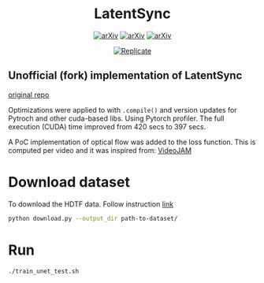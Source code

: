 <h1 align="center">LatentSync</h1>

<div align="center">

[![arXiv](https://img.shields.io/badge/arXiv-Paper-b31b1b.svg?logo=arXiv)](https://arxiv.org/abs/2412.09262)
[![arXiv](https://img.shields.io/badge/%F0%9F%A4%97%20HuggingFace-Model-yellow)](https://huggingface.co/ByteDance/LatentSync-1.6)
[![arXiv](https://img.shields.io/badge/%F0%9F%A4%97%20HuggingFace-Space-yellow)](https://huggingface.co/spaces/fffiloni/LatentSync)

<a href="https://replicate.com/lucataco/latentsync"><img src="https://replicate.com/lucataco/latentsync/badge" alt="Replicate"></a>

</div>

## Unofficial (fork) implementation of LatentSync
[original repo](https://github.com/bytedance/LatentSync/)

Optimizations were applied to with `.compile()` and version updates for Pytroch and other cuda-based libs.
Using Pytorch profiler. The full execution (CUDA) time improved from 420 secs to 397 secs.

A PoC implementation of optical flow was added to the loss function. This is computed per video and it was inspired from: [VideoJAM](https://hila-chefer.github.io/videojam-paper.github.io/VideoJAM_arxiv.pdf)

# Download dataset

To download the HDTF data. Follow instruction [link](https://github.com/universome/HDTF)

```bash
python download.py --output_dir path-to-dataset/
```

# Run

```bash
./train_unet_test.sh
```
